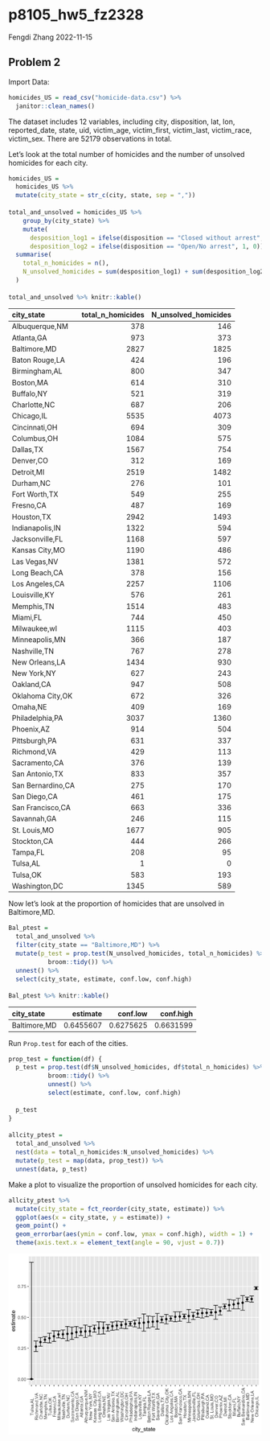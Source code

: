 p8105_hw5_fz2328
================
Fengdi Zhang
2022-11-15

## Problem 2

Import Data:

``` r
homicides_US = read_csv("homicide-data.csv") %>% 
  janitor::clean_names() 
```

The dataset includes 12 variables, including city, disposition, lat,
lon, reported_date, state, uid, victim_age, victim_first, victim_last,
victim_race, victim_sex. There are 52179 observations in total.

Let’s look at the total number of homicides and the number of unsolved
homicides for each city.

``` r
homicides_US = 
  homicides_US %>% 
  mutate(city_state = str_c(city, state, sep = ","))

total_and_unsolved = homicides_US %>% 
    group_by(city_state) %>% 
    mutate(
      desposition_log1 = ifelse(disposition == "Closed without arrest", 1, 0),
      desposition_log2 = ifelse(disposition == "Open/No arrest", 1, 0)) %>% 
  summarise(
    total_n_homicides = n(),
    N_unsolved_homicides = sum(desposition_log1) + sum(desposition_log2)
  )

total_and_unsolved %>% knitr::kable()
```

| city_state        | total_n\_homicides | N_unsolved_homicides |
|:------------------|-------------------:|---------------------:|
| Albuquerque,NM    |                378 |                  146 |
| Atlanta,GA        |                973 |                  373 |
| Baltimore,MD      |               2827 |                 1825 |
| Baton Rouge,LA    |                424 |                  196 |
| Birmingham,AL     |                800 |                  347 |
| Boston,MA         |                614 |                  310 |
| Buffalo,NY        |                521 |                  319 |
| Charlotte,NC      |                687 |                  206 |
| Chicago,IL        |               5535 |                 4073 |
| Cincinnati,OH     |                694 |                  309 |
| Columbus,OH       |               1084 |                  575 |
| Dallas,TX         |               1567 |                  754 |
| Denver,CO         |                312 |                  169 |
| Detroit,MI        |               2519 |                 1482 |
| Durham,NC         |                276 |                  101 |
| Fort Worth,TX     |                549 |                  255 |
| Fresno,CA         |                487 |                  169 |
| Houston,TX        |               2942 |                 1493 |
| Indianapolis,IN   |               1322 |                  594 |
| Jacksonville,FL   |               1168 |                  597 |
| Kansas City,MO    |               1190 |                  486 |
| Las Vegas,NV      |               1381 |                  572 |
| Long Beach,CA     |                378 |                  156 |
| Los Angeles,CA    |               2257 |                 1106 |
| Louisville,KY     |                576 |                  261 |
| Memphis,TN        |               1514 |                  483 |
| Miami,FL          |                744 |                  450 |
| Milwaukee,wI      |               1115 |                  403 |
| Minneapolis,MN    |                366 |                  187 |
| Nashville,TN      |                767 |                  278 |
| New Orleans,LA    |               1434 |                  930 |
| New York,NY       |                627 |                  243 |
| Oakland,CA        |                947 |                  508 |
| Oklahoma City,OK  |                672 |                  326 |
| Omaha,NE          |                409 |                  169 |
| Philadelphia,PA   |               3037 |                 1360 |
| Phoenix,AZ        |                914 |                  504 |
| Pittsburgh,PA     |                631 |                  337 |
| Richmond,VA       |                429 |                  113 |
| Sacramento,CA     |                376 |                  139 |
| San Antonio,TX    |                833 |                  357 |
| San Bernardino,CA |                275 |                  170 |
| San Diego,CA      |                461 |                  175 |
| San Francisco,CA  |                663 |                  336 |
| Savannah,GA       |                246 |                  115 |
| St. Louis,MO      |               1677 |                  905 |
| Stockton,CA       |                444 |                  266 |
| Tampa,FL          |                208 |                   95 |
| Tulsa,AL          |                  1 |                    0 |
| Tulsa,OK          |                583 |                  193 |
| Washington,DC     |               1345 |                  589 |

Now let’s look at the proportion of homicides that are unsolved in
Baltimore,MD.

``` r
Bal_ptest = 
  total_and_unsolved %>%
  filter(city_state == "Baltimore,MD") %>% 
  mutate(p_test = prop.test(N_unsolved_homicides, total_n_homicides) %>% 
           broom::tidy()) %>% 
  unnest() %>% 
  select(city_state, estimate, conf.low, conf.high)

Bal_ptest %>% knitr::kable()
```

| city_state   |  estimate |  conf.low | conf.high |
|:-------------|----------:|----------:|----------:|
| Baltimore,MD | 0.6455607 | 0.6275625 | 0.6631599 |

Run `Prop.test` for each of the cities.

``` r
prop_test = function(df) {
  p_test = prop.test(df$N_unsolved_homicides, df$total_n_homicides) %>% 
           broom::tidy() %>% 
           unnest() %>% 
           select(estimate, conf.low, conf.high)
  
  p_test
}

allcity_ptest = 
  total_and_unsolved %>% 
  nest(data = total_n_homicides:N_unsolved_homicides) %>% 
  mutate(p_test = map(data, prop_test)) %>% 
  unnest(data, p_test)
```

Make a plot to visualize the proportion of unsolved homicides for each
city.

``` r
allcity_ptest %>% 
  mutate(city_state = fct_reorder(city_state, estimate)) %>%  
  ggplot(aes(x = city_state, y = estimate)) + 
  geom_point() +
  geom_errorbar(aes(ymin = conf.low, ymax = conf.high), width = 1) + 
  theme(axis.text.x = element_text(angle = 90, vjust = 0.7))
```

![](p8105_hw5_fz2328_files/figure-gfm/unnamed-chunk-5-1.png)<!-- -->
